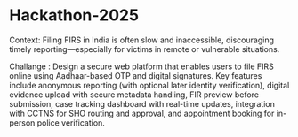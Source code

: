 # Hackathon-2025
Context: Filing FIRS in India is often slow and inaccessible, discouraging timely reporting—especially for victims in remote or vulnerable situations.

Challange : Design a secure web platform that enables users to file FIRS online using Aadhaar-based OTP and digital
signatures. Key features include anonymous reporting (with optional later identity verification), digital evidence
upload with secure metadata handling, FIR preview before submission, case tracking dashboard with real-time
updates, integration with CCTNS for SHO routing and approval, and appointment booking for in-person police
verification.
